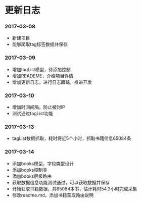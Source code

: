 # 更新日志

### 2017-03-08
+ 新建项目
+ 能够爬取tag标签数据并保存

### 2017-03-09
+ 增加tagList模型，待添加控制
+ 增加READEME，介绍项目详情
+ 增加更新日志，进行日志跟踪，推进开发

### 2017-03-10
+ 增加时间间隔，防止被封IP
+ 测试通过tagList功能

### 2017-03-13
+ tagList数据抓取，耗时将近5个小时，抓取书籍信息65084条

### 2017-03-14
+ 添加books模型，字段类型设计
+ 添加books控制类
+ 添加books层级路由
+ 获取数据信息功能测试通过，可以获取数据并保存
+ 开始获取书籍数据，共65084本书，估计耗时54.3小时完成采集
+ 修改readme.md，添加书籍获取路由说明